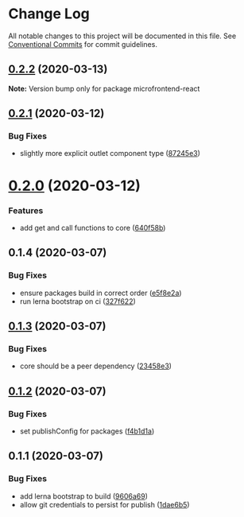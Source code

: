 # Change Log

All notable changes to this project will be documented in this file.
See [Conventional Commits](https://conventionalcommits.org) for commit guidelines.

## [0.2.2](https://github.com/microfrontend-react/microfrontend-react/compare/v0.2.1...v0.2.2) (2020-03-13)

**Note:** Version bump only for package microfrontend-react





## [0.2.1](https://github.com/microfrontend-react/microfrontend-react/compare/v0.2.0...v0.2.1) (2020-03-12)


### Bug Fixes

* slightly more explicit outlet component type ([87245e3](https://github.com/microfrontend-react/microfrontend-react/commit/87245e3405fc86bf85b89c10b230c4323615f81c))





# [0.2.0](https://github.com/microfrontend-react/microfrontend-react/compare/v0.1.4...v0.2.0) (2020-03-12)


### Features

* add get and call functions to core ([640f58b](https://github.com/microfrontend-react/microfrontend-react/commit/640f58b95819813bd69a4743a4cfdbdfab1e85e5))





## 0.1.4 (2020-03-07)


### Bug Fixes

* ensure packages build in correct order ([e5f8e2a](https://github.com/microfrontend-react/microfrontend-react/commit/e5f8e2a82217ffabcb0ec0a8f48b5dc169602c3d))
* run lerna bootstrap on ci ([327f622](https://github.com/microfrontend-react/microfrontend-react/commit/327f622ec12b5421b9936f7529d8c97f8536288c))





## [0.1.3](https://github.com/microfrontend-react/microfrontend-react/compare/v0.1.2...v0.1.3) (2020-03-07)


### Bug Fixes

* core should be a peer dependency ([23458e3](https://github.com/microfrontend-react/microfrontend-react/commit/23458e381086f2773177a5a5417a34e28ac0612c))





## [0.1.2](https://github.com/microfrontend-react/microfrontend-react/compare/v0.1.1...v0.1.2) (2020-03-07)


### Bug Fixes

* set publishConfig for packages ([f4b1d1a](https://github.com/microfrontend-react/microfrontend-react/commit/f4b1d1afa20d7a659db6ca306239d99fa151bc56))





## 0.1.1 (2020-03-07)


### Bug Fixes

* add lerna bootstrap to build ([9606a69](https://github.com/microfrontend-react/microfrontend-react/commit/9606a691b91e011d2c22fe29e9bf94ea1f98809b))
* allow git credentials to persist for publish ([1dae6b5](https://github.com/microfrontend-react/microfrontend-react/commit/1dae6b5402835e4601c5e31ac0e4aa593d8cf5e9))
